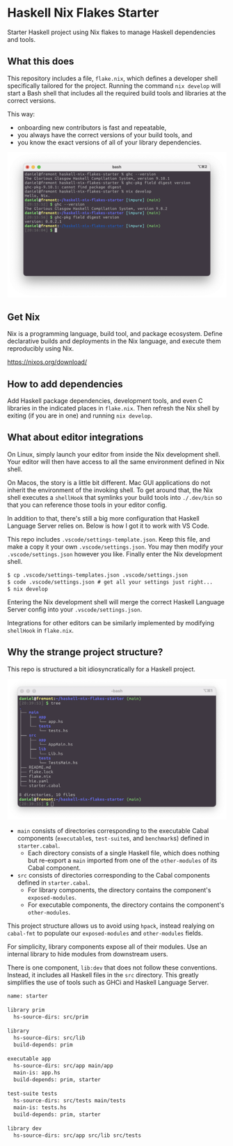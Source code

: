 # Haskell Nix Flakes Starter

Starter Haskell project using Nix flakes to manage Haskell dependencies and tools.


## What this does

This repository includes a file, `flake.nix`, which defines a developer shell specifically tailored for the project.
Running the command `nix develop` will start a Bash shell that includes all the required build tools and libraries at the correct versions.

This way:
- onboarding new contributors is fast and repeatable,
- you always have the correct versions of your build tools, and
- you know the exact versions of all of your library dependencies.

![Developing with Nix flakes](img/nix-develop-demo.png)


## Get Nix

Nix is a programming language, build tool, and package ecosystem.
Define declarative builds and deployments in the Nix language, and execute them reproducibly using Nix.

https://nixos.org/download/


## How to add dependencies

Add Haskell package dependencies, development tools, and even C libraries in the indicated places in `flake.nix`.
Then refresh the Nix shell by exiting (if you are in one) and running `nix develop`.


## What about editor integrations

On Linux, simply launch your editor from inside the Nix development shell.
Your editor will then have access to all the same environment defined in Nix shell.

On Macos, the story is a little bit different.
Mac GUI applications do not inherit the environment of the invoking shell.
To get around that, the Nix shell executes a `shellHook` that symlinks your build tools into `./.dev/bin` so that you can reference those tools in your editor config.

In addition to that, there's still a big more configuration that Haskell Language Server relies on.
Below is how I got it to work with VS Code.

This repo includes `.vscode/settings-template.json`.
Keep this file, and make a copy it your own `.vscode/settings.json`.
You may then modify your `.vscode/settings.json` however you like.
Finally enter the Nix development shell.

```console
$ cp .vscode/settings-templates.json .vscode/settings.json
$ code .vscode/settings.json # get all your settings just right...
$ nix develop
```

Entering the Nix development shell will merge the correct Haskell Language Server config into your `.vscode/settings.json`.

Integrations for other editors can be similarly implemented by modifying `shellHook` in `flake.nix`.


## Why the strange project structure?

This repo is structured a bit idiosyncratically for a Haskell project.

![Project tree](img/project-structure.png)

- `main` consists of directories corresponding to the executable Cabal components (`executable`s, `test-suite`s, and `benchmark`s) defined in `starter.cabal`.
  - Each directory consists of a single Haskell file, which does nothing but re-export a `main` imported from one of the `other-modules` of its Cabal component.
- `src` consists of directories corresponding to the Cabal components defined in `starter.cabal`.
  - For library components, the directory contains the component's `exposed-modules`.
  - For executable components, the directory contains the component's `other-modules`.

This project structure allows us to avoid using `hpack`, instead realying on `cabal-fmt` to populate our `exposed-modules` and `other-modules` fields.

For simplicity, library components expose all of their modules.
Use an internal library to hide modules from downstream users.

There is one component, `lib:dev` that does not follow these conventions.
Instead, it includes all Haskell files in the `src` directory.
This greatly simplifies the use of tools such as GHCi and Haskell Language Server.

```cabal
name: starter

library prim
  hs-source-dirs: src/prim

library
  hs-source-dirs: src/lib
  build-depends: prim

executable app
  hs-source-dirs: src/app main/app
  main-is: app.hs
  build-depends: prim, starter

test-suite tests
  hs-source-dirs: src/tests main/tests
  main-is: tests.hs
  build-depends: prim, starter

library dev
  hs-source-dirs: src/app src/lib src/tests
```
